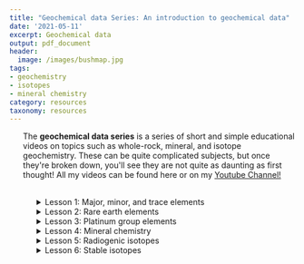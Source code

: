 ```yaml
---
title: "Geochemical data Series: An introduction to geochemical data"
date: '2021-05-11'
excerpt: Geochemical data
output: pdf_document
header:
  image: /images/bushmap.jpg
tags:
- geochemistry
- isotopes
- mineral chemistry
category: resources
taxonomy: resources
---
```

  
<ul>The <strong>geochemical data series</strong> is a series of short and simple educational videos on topics such as whole-rock, mineral, and isotope geochemistry. These can be quite complicated subjects, but once they're broken down, you'll see they are not quite as daunting as first thought! All my videos can be found here or on my <a id="raw-url" href="https://www.youtube.com/channel/UCEGIOAcUZaj2POpl_HfLJJg?view_as=subscriber">Youtube Channel!</a><ul>


<br>

<details>
<summary>Lesson 1: Major, minor, and trace elements</summary>
<ul> A brief introduction to major, minor, and trace elements, components of geochemical data, and commonly used calculations/diagrams. </ul>

<iframe width="560" height="315" src="https://www.youtube.com/embed/bl_pzBdvbns" title="YouTube video player" frameborder="0" allow="accelerometer; autoplay; clipboard-write; encrypted-media; gyroscope; picture-in-picture" allowfullscreen></iframe>
</details>

<details>
<summary>Lesson 2: Rare earth elements</summary>
<ul> A brief introduction to the behaviour and presentation of rare earth elements (or REEs!)</ul>

<iframe width="560" height="315" src="https://www.youtube.com/embed/_sqd1dn2W_s" title="YouTube video player" frameborder="0" allow="accelerometer; autoplay; clipboard-write; encrypted-media; gyroscope; picture-in-picture" allowfullscreen></iframe>

</details>

<details>
<summary>Lesson 3: Platinum group elements</summary>
<ul> A brief introduction to the behaviour and presentation of platinum group elements. </ul>

<iframe width="560" height="315" src="https://www.youtube.com/embed/z6r5ZbyDP0s" title="YouTube video player" frameborder="0" allow="accelerometer; autoplay; clipboard-write; encrypted-media; gyroscope; picture-in-picture" allowfullscreen></iframe>

</details>

<details>
<summary>Lesson 4: Mineral chemistry </summary>
<ul> A brief introduction to mineral chemistry and some common calculations/diagrams.</ul>

<iframe width="560" height="315" src="https://www.youtube.com/embed/1Drr3V2TQc4" title="YouTube video player" frameborder="0" allow="accelerometer; autoplay; clipboard-write; encrypted-media; gyroscope; picture-in-picture" allowfullscreen></iframe>

</details>

<details>
<summary>Lesson 5: Radiogenic isotopes </summary>
<ul> A brief introduction to common radiogenic isotope systems used in geological studies.</ul>

<iframe width="560" height="315" src="https://www.youtube.com/embed/u-S3iuwHpGs" title="YouTube video player" frameborder="0" allow="accelerometer; autoplay; clipboard-write; encrypted-media; gyroscope; picture-in-picture" allowfullscreen></iframe>

</details>

<details>
<summary>Lesson 6: Stable isotopes </summary>
<ul> A brief introduction to common stable isotope systems used in geological studies. </ul>

<iframe width="560" height="315" src="https://www.youtube.com/embed/DQ1knb075kY" title="YouTube video player" frameborder="0" allow="accelerometer; autoplay; clipboard-write; encrypted-media; gyroscope; picture-in-picture" allowfullscreen></iframe>

</details>
